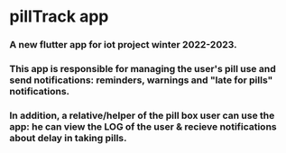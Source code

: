 # pillTrack app

### A new flutter app for iot project winter 2022-2023.
### This app is responsible for managing the user's pill use and send notifications: reminders, warnings and "late for pills" notifications. 
### In addition, a relative/helper of the pill box user can use the app: he can view the LOG of the user & recieve notifications about delay in taking pills.
